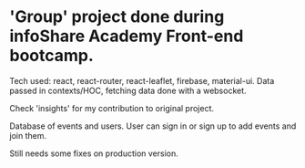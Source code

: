 # 'Group' project done during infoShare Academy Front-end bootcamp.
Tech used: react, react-router, react-leaflet, firebase, material-ui.
Data passed in contexts/HOC, fetching data done with a websocket.

Check 'insights' for my contribution to original project. 

Database of events and users.
User can sign in or sign up to add events and join them.

Still needs some fixes on production version. 
